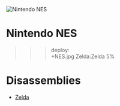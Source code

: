 ![Nintendo NES](NES.jpg)

# Nintendo NES

>>> deploy:<br>
>>>   +NES.jpg
>>>   Zelda:Zelda 5%

# Disassemblies

  * [Zelda](Zelda)
  